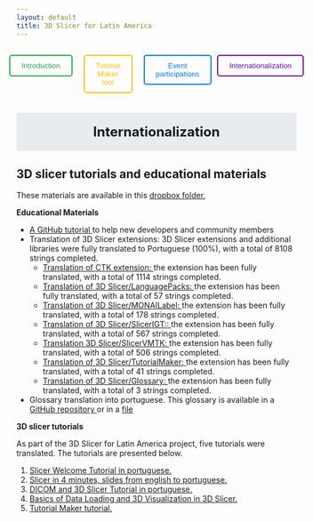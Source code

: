 ```yaml
---
layout: default
title: 3D Slicer for Latin America
---
```

<style>
  .rectangular-button {
    background-color: #4CAF50; /* Verde */
    color: white; /* Texto en blanco */
    border: none; /* Sin borde */
    padding: 12px 24px; /* Espaciado interno (alto y ancho) */
    font-size: 16px; /* Tamaño de texto */
    text-transform: uppercase; /* Texto en mayúsculas */
    cursor: pointer; /* Cursor en forma de mano */
    text-align: center; /* Centra el texto */
    margin: 10px auto; /* Centrado con margen */
    display: inline-block; /* Permite el centrado */
    box-shadow: 0px 4px 6px rgba(0, 0, 0, 0.2); /* Sombra */
    transition: all 0.3s ease; /* Transición suave */
  }

  /* Efecto hover (al pasar el ratón) */
  .rectangular-button:hover {
    background-color: #45a049; /* Verde más oscuro */
    transform: scale(1.05); /* Pequeña ampliación */
  }

  .button-description {
    font-size: 14px;
    color: #666;
    margin-top: 10px;
    text-align: center;
    max-width: 400px;
    margin-left: auto;
    margin-right: auto;
  }
    .button-container {
    display: inline-block;
    text-align: center;
    margin: 10px;
  }

  .button-description {
    margin-top: 10px;
    font-size: 14px;
    color: #555;
  }
   .blue-box {
    border: 2px solid #007BFF; /* Borde azul */
    padding: 15px; /* Espaciado interno */
    border-radius: 5px; /* Esquinas ligeramente redondeadas */
    background-color: #f8f9fa; /* Fondo claro */
    color: #333; /* Color del texto */
    font-size: 16px; /* Tamaño de la fuente */
    max-width: 400px; /* Ancho máximo del cuadro */
    margin: 20px auto; /* Centrar el cuadro */
    box-shadow: 0px 4px 6px rgba(0, 0, 0, 0.1); /* Sombra sutil */
  }
</style>


<div style="display: flex; justify-content: center; gap: 10px; padding:15px; ">
  <a href="Index" style="margin-right: 10px; text-decoration:none;">
    <button style="padding:10px 20px; color:#28a745; border:2px solid #28a745; border-radius:5px; background:none; cursor:pointer;">
      Introduction
    </button>
  </a>
  <a href="TutorialMakerTool" style="margin-right: 10px; text-decoration:none;">
    <button style="padding:10px 20px; color:#ffc107; border:2px solid #ffc107; border-radius:5px; background:none; cursor:pointer;">
      Tutorial Maker tool
    </button>
  </a>
  <a href="ProfessionalEvents" style="text-decoration:none;">
    <button style="padding:10px 20px; color:#007BFF; border:2px solid #007BFF; border-radius:5px; background:none; cursor:pointer;">
      Event participations
    </button>
  </a>
    <a href="EducationalMaterials" style="text-decoration:none;">
    <button style="padding:10px 20px; color:#6A0DAD; border:2px solid #6A0DAD; border-radius:5px; background:none; cursor:pointer;">
      Internationalization
    </button>
  </a>
</div>

<div style="background-color:#e9ecef; padding:20px; margin-top:20px; text-align:center; font-size:24px; font-weight:bold;">
  Internationalization
</div>

## **3D slicer tutorials and educational materials**

These materials are available in this <a href="https://www.dropbox.com/scl/fo/s6j6mfg0m89f1gb8f8fyf/h?rlkey=kzlbk9c2m5jnmqhsezp8gztd3&e=1&dl=0" target="_blank">
  dropbox folder.  </a>



**Educational Materials**

<ul>
  <li><a href="https://docs.google.com/document/d/1Rk7XVbEg7t4Yf5v8tgMBoE3T_KKyP0YtqtidkQFA3Do/edit?tab=t.0" target="_blank">
   A GitHub tutorial  </a> to help new developers and community members
</li>
  <li>Translation of 3D Slicer extensions: 3D Slicer extensions and additional libraries were fully translated to Portuguese (100%), with a total of 8108 strings completed.
  <ul>
    <li>
    <a href="https://hosted.weblate.org/projects/3d-slicer/ctk/pt_BR/" target="_blank">
   Translation of CTK extension:  </a> the extension has been fully translated, with a total of 1114 strings completed.
    </li>
    <li>
    <a href="https://hosted.weblate.org/projects/3d-slicer/languagepacks/pt_BR/" target="_blank">
   Translation of 3D Slicer/LanguagePacks:  </a> the extension has been fully translated, with a total of 57 strings completed.
    </li>
     <li>
    <a href="https://hosted.weblate.org/projects/3d-slicer/monailabel/pt_BR/" target="_blank">
   Translation of 3D Slicer/MONAILabel:  </a> the extension has been fully translated, with a total of 178 strings completed.
    </li>
         <li>
    <a href="https://hosted.weblate.org/projects/3d-slicer/slicerigt/pt_BR/" target="_blank">
   Translation of 3D Slicer/SlicerIGT::  </a> the extension has been fully translated, with a total of 567 strings completed.
    </li>
         <li>
            <a href="https://hosted.weblate.org/projects/3d-slicer/slicervmtk/pt_BR/" target="_blank">
        Translation 3D Slicer/SlicerVMTK:  </a> the extension has been fully translated, with a total of 506 strings completed.
            </li>
            <li>
            <a href="https://hosted.weblate.org/projects/3d-slicer/tutorialmaker/pt_BR/">
        Translation of 3D Slicer/TutorialMaker:  </a> the extension has been fully translated, with a total of 41 strings completed.
            </li>
             <li>
            <a href="https://hosted.weblate.org/projects/3d-slicer/glossary/pt_BR/">
        Translation of 3D Slicer/Glossary:  </a> the extension has been fully translated, with a total of 3 strings completed.
            </li>
  </ul>
<li>Glossary translation into portuguese. This glossary is available in a   <a href="https://github.com/Slicer/SlicerLanguagePacks/blob/main/Glossary_pt-br.md">
        GitHub repository </a> or in a <a href="https://docs.google.com/document/d/1jmjWrflJ7_wS5527ZJdZDKbaevBarrepNqJ32rgYkFE/edit?tab=t.0">
        file </a> </li> 
</li>
</ul>



**3D slicer tutorials**

As part of the 3D Slicer for Latin America project, five tutorials were translated. The tutorials are presented below. 

<ol>
  <li> <a href="https://docs.google.com/presentation/d/1HgtEc6CtnC2PXXXR5RjHcghQGaT5z0GTlusf2wlrz80/edit#slide=id.p1"> Slicer Welcome Tutorial in portuguese.  </a>  </li>
  <li><a href="https://docs.google.com/document/d/1Sn_AJqc7XIplf6z0Ei1Dl-aCdpBVE56GFspulrde3IM/edit?tab=t.0"> Slicer in 4 minutes, slides from english to portuguese.  </a> </li>
  <li><a href="https://docs.google.com/presentation/d/1lGbRY-o--H5rFyHdZiuyO1CuWAZmLu3xHg7tJtjk0Kk/edit#slide=id.p1"> DICOM and 3D Slicer Tutorial in portuguese. </a></li>
   <li><a href="https://docs.google.com/presentation/d/1fXadBUVg8GEDbD2pVHaR6M_m8a26c7p08_kgUAo-dg8/edit#slide=id.p1"> Basics of Data Loading and 3D Visualization in 3D Slicer. </a></li>
  <li><a href="https://docs.google.com/presentation/d/1bvYBq6glSq21KcXN6qnLf7AZM2U42_SS-oitw8YCyWo/edit#slide=id.p1"> Tutorial Maker tutorial. </a></li>    
</ol>